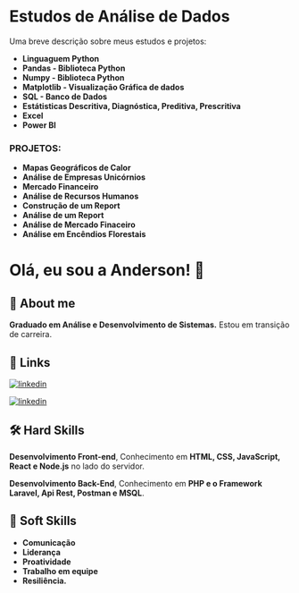 
# Estudos de Análise de Dados 
 
 

Uma breve descrição sobre meus estudos e projetos: 


* **Linguaguem Python**
* **Pandas - Biblioteca Python**
* **Numpy - Biblioteca Python**
* **Matplotlib - Visualização Gráfica de dados**
* **SQL - Banco de Dados**
* **Estátisticas Descritiva, Diagnóstica, Preditiva, Prescritiva**
* **Excel**
* **Power BI**


### **PROJETOS**:

* **Mapas Geográficos de Calor**
* **Análise de Empresas Unicórnios**
* **Mercado Financeiro**
* **Análise de Recursos Humanos**       
* **Construção de um Report**
* **Análise de um Report**
* **Análise de Mercado Finaceiro**
* **Análise em Encêndios Florestais**





# Olá, eu sou a Anderson! 👋


## 🚀 About me
**Graduado em Análise e Desenvolvimento de Sistemas.**
Estou em transição de carreira.  


## 🔗 Links
[![linkedin](https://img.shields.io/badge/portifolio-0A66C?style=for-the-badge&logo=linkedin&logoColor=white)](https://andersonlignelli.netlify.app/)


[![linkedin](https://img.shields.io/badge/linkedin-0A66C2?style=for-the-badge&logo=linkedin&logoColor=white)](https://www.linkedin.com/in/anderson-gouveia-lignelli-0aa33332a/)


## 🛠 Hard Skills
**Desenvolvimento Front-end**, Conhecimento em **HTML, CSS, JavaScript, React e Node.js** no lado do servidor.

**Desenvolvimento Back-End**, Conhecimento em **PHP e o Framework Laravel, Api Rest, Postman e MSQL**.
## 🤝 Soft Skills

* **Comunicação**
* **Liderança**
* **Proatividade**
* **Trabalho em equipe**
* **Resiliência.**
